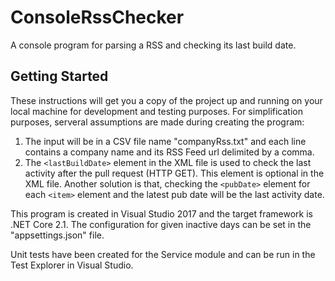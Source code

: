 # ConsoleRssChecker
A console program for parsing a RSS and checking its last build date.

## Getting Started

These instructions will get you a copy of the project up and running on your local machine for development and testing purposes. For simplification purposes, serveral assumptions are made during creating the program:
1. The input will be in a CSV file name "companyRss.txt" and each line contains a company name and its RSS Feed url delimited by a comma. 
2. The ```<lastBuildDate>``` element in the XML file is used to check the last activity after the pull request (HTTP GET). This element is optional in the XML file. Another solution is that, checking the ```<pubDate>``` element for each ```<item>``` element and the latest pub date will be the last activity date.     

This program is created in Visual Studio 2017 and the target framework is .NET Core 2.1. The configuration for given inactive days can be set in the "appsettings.json" file.

Unit tests have been created for the Service module and can be run in the Test Explorer in Visual Studio.


